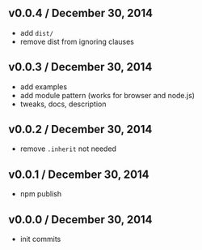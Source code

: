 ## v0.0.4 / December 30, 2014
- add `dist/`
- remove dist from ignoring clauses

## v0.0.3 / December 30, 2014
- add examples
- add module pattern (works for browser and node.js)
- tweaks, docs, description

## v0.0.2 / December 30, 2014
- remove `.inherit` not needed

## v0.0.1 / December 30, 2014
- npm publish

## v0.0.0 / December 30, 2014
- init commits